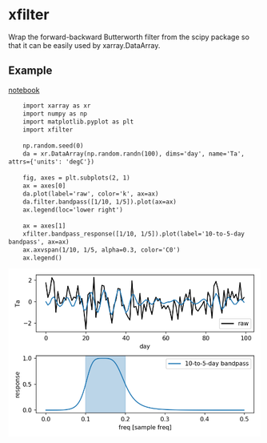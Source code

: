 # xfilter
Wrap the forward-backward Butterworth filter from the scipy package so that it can be easily used by xarray.DataArray. 

## Example
[notebook](./example/xfilter_example.ipynb)

		import xarray as xr
		import numpy as np
		import matplotlib.pyplot as plt
		import xfilter         

		np.random.seed(0)
		da = xr.DataArray(np.random.randn(100), dims='day', name='Ta', attrs={'units': 'degC'})

		fig, axes = plt.subplots(2, 1)
		ax = axes[0]
		da.plot(label='raw', color='k', ax=ax)
		da.filter.bandpass([1/10, 1/5]).plot(ax=ax)
		ax.legend(loc='lower right')
		
		ax = axes[1]
		xfilter.bandpass_response([1/10, 1/5]).plot(label='10-to-5-day bandpass', ax=ax)
		ax.axvspan(1/10, 1/5, alpha=0.3, color='C0')
		ax.legend()

![bandpass](./example/bandpass.png)
